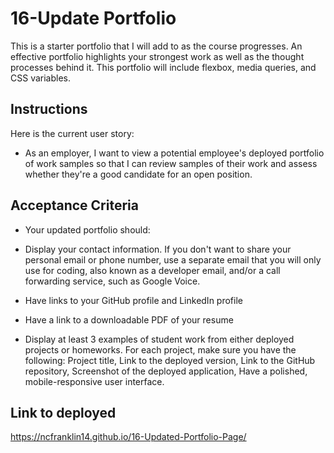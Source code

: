 # 16-Update Portfolio

This is a starter portfolio that I will add to as the course progresses. 
An effective portfolio highlights your strongest work as well as the thought processes behind it. This portfolio will include flexbox, media queries, and CSS variables.

## Instructions

Here is the current user story: 

* As an employer, I want to view a potential employee's deployed portfolio of work samples so that I can review samples of their work and assess whether they're a good candidate for an open position.

## Acceptance Criteria

* Your updated portfolio should:

* Display your contact information. If you don't want to share your personal email or phone number, use a separate email that you will only use for coding, also known as a developer email, and/or a call forwarding service, such as Google Voice.

* Have links to your GitHub profile and LinkedIn profile

* Have a link to a downloadable PDF of your resume

* Display at least 3 examples of student work from either deployed projects or homeworks. For each project, make sure you have the following: Project title, Link to the deployed version, Link to the GitHub repository, Screenshot of the deployed application, Have a polished, mobile-responsive user interface.

## Link to deployed
https://ncfranklin14.github.io/16-Updated-Portfolio-Page/
